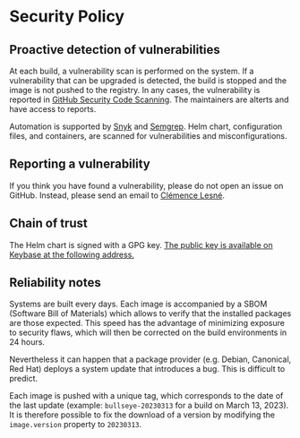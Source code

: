 # Security Policy

## Proactive detection of vulnerabilities

At each build, a vulnerability scan is performed on the system. If a vulnerability that can be upgraded is detected, the build is stopped and the image is not pushed to the registry. In any cases, the vulnerability is reported in [GitHub Security Code Scanning](https://docs.github.com/en/code-security/code-scanning/automatically-scanning-your-code-for-vulnerabilities-and-errors/about-code-scanning). The maintainers are alterts and have access to reports.

Automation is supported by [Snyk](https://snyk.io) and [Semgrep](https://semgrep.dev). Helm chart, configuration files, and containers, are scanned for vulnerabilities and misconfigurations.

## Reporting a vulnerability

If you think you have found a vulnerability, please do not open an issue on GitHub. Instead, please send an email to [Clémence Lesné](mailto:clemence@lesne.pro).

## Chain of trust

The Helm chart is signed with a GPG key. [The public key is available on Keybase at the following address.](https://keybase.io/clemlesne/pgp_keys.asc)

## Reliability notes

Systems are built every days. Each image is accompanied by a SBOM (Software Bill of Materials) which allows to verify that the installed packages are those expected. This speed has the advantage of minimizing exposure to security flaws, which will then be corrected on the build environments in 24 hours.

Nevertheless it can happen that a package provider (e.g. Debian, Canonical, Red Hat) deploys a system update that introduces a bug. This is difficult to predict.

Each image is pushed with a unique tag, which corresponds to the date of the last update (example: `bullseye-20230313` for a build on March 13, 2023). It is therefore possible to fix the download of a version by modifying the `image.version` property to `20230313`.
